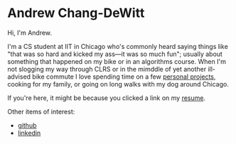 # Andrew Chang-DeWitt

Hi, I'm Andrew.

I'm a CS student at IIT in Chicago who's commonly heard saying things like "that was so hard and kicked my ass&mdash;it was so much fun"; usually about something that happened on my bike or in an algorithms course.
When I'm not slogging my way through CLRS or in the mimddle of yet another ill-advised bike commute I love spending time on a few [personal projects](https://github.com/andrew-chang-dewitt), cooking for my family, or going on long walks with my dog around Chicago.

If you're here, it might be because you clicked a link on my [resume](/resume/).

Other items of interest:

- [github](https://github.com/andrew-chang-dewitt)
- [linkedin](https://linkedin.com/in/andrew-chang-dewitt)
